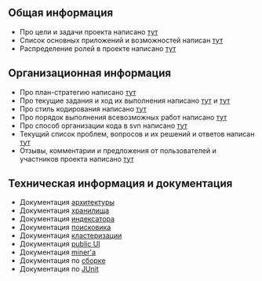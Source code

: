 ## Общая информация ##

  * Про цели и задачи проекта написано [тут](http://code.google.com/p/amse-agregator/wiki/ProjectAim)
  * Список основных приложений и возможностей написан [тут](http://code.google.com/p/amse-agregator/wiki/TopUseCase)
  * Распределение ролей в проекте написано [тут](http://code.google.com/p/amse-agregator/wiki/RolesDescription)


## Организационная информация ##

  * Про план-стратегию написано [тут](http://code.google.com/p/amse-agregator/wiki/StrategyPlan)
  * Про текущие задания и ход их выполнения написано [тут](http://code.google.com/p/amse-agregator/wiki/TacticsPlan) и [тут](http://code.google.com/p/amse-agregator/issues/list)
  * Про стиль кодирования написано [тут](http://code.google.com/p/amse-agregator/wiki/CodeStyle)
  * Про порядок выполнения всевозможных работ написано [тут](http://code.google.com/p/amse-agregator/wiki/WorkStyle)
  * Про способ организации кода в svn написано [тут](http://code.google.com/p/amse-agregator/wiki/AboutSVN)
  * Текущий список проблем, вопросов и их решений и ответов написан [тут](http://code.google.com/p/amse-agregator/wiki/ProblemsAndSolutions)
  * Отзывы, комментарии и предложения от пользователей и участников проекта написано [тут](http://code.google.com/p/amse-agregator/wiki/CommentsFromUsers)

## Техническая информация и документация ##

  * Документация [архитектуры](http://code.google.com/p/amse-agregator/wiki/Architecture)
  * Документация [хранилища](http://code.google.com/p/amse-agregator/wiki/Storage)
  * Документация [индексатора](http://code.google.com/p/amse-agregator/wiki/Index)
  * Документация [поисковика](http://code.google.com/p/amse-agregator/wiki/Search)
  * Документация [кластеризации](http://code.google.com/p/amse-agregator/wiki/Clusterizer)
  * Документация [public UI](http://code.google.com/p/amse-agregator/wiki/UserInterface)
  * Документация [miner'а](http://code.google.com/p/amse-agregator/wiki/Miner)
  * Документация по [сборке](http://code.google.com/p/amse-agregator/wiki/Build)
  * Документация по [JUnit](http://code.google.com/p/amse-agregator/wiki/JUnit)